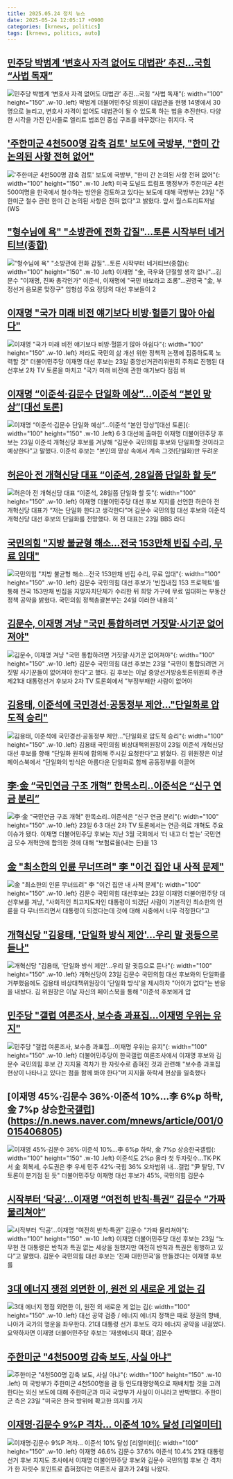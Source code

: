 ```yaml
---
title: 2025.05.24 정치 뉴스
date: 2025-05-24 12:05:17 +0900
categories: [krnews, politics]
tags: [krnews, politics, auto]
---
```

## [민주당 박범계 ‘변호사 자격 없어도 대법관’ 추진…국힘 “사법 독재”](https://n.news.naver.com/mnews/article/032/0003371488)

![민주당 박범계 ‘변호사 자격 없어도 대법관’ 추진…국힘 “사법 독재”](https://mimgnews.pstatic.net/image/origin/032/2025/05/23/3371488.jpg?type=nf220_150){: width="100" height="150" .w-10 .left}
박범계 더불어민주당 의원이 대법관을 현행 14명에서 30명으로 늘리고, 변호사 자격이 없어도 대법관이 될 수 있도록 하는 법을 추진한다. 다양한 시각을 가진 인사들로 엘리트 법조인 중심 구조를 바꾸겠다는 취지다. 국

## ['주한미군 4천500명 감축 검토' 보도에 국방부, "한미 간 논의된 사항 전혀 없어"](https://n.news.naver.com/mnews/article/087/0001118661)

!['주한미군 4천500명 감축 검토' 보도에 국방부, "한미 간 논의된 사항 전혀 없어"](https://mimgnews.pstatic.net/image/origin/087/2025/05/23/1118661.jpg?type=nf220_150){: width="100" height="150" .w-10 .left}
미국 도널드 트럼프 행정부가 주한미군 4천500여명을 한국에서 철수하는 방안을 검토하고 있다는 보도에 대해 국방부는 23일 "주한미군 철수 관련 한미 간 논의된 사항은 전혀 없다"고 밝혔다. 앞서 월스트리트저널(WS

## ["형수님에 욕" "소방관에 전화 갑질"…토론 시작부터 네거티브(종합)](https://n.news.naver.com/mnews/article/001/0015407814)

!["형수님에 욕" "소방관에 전화 갑질"…토론 시작부터 네거티브(종합)](https://mimgnews.pstatic.net/image/origin/001/2025/05/23/15407814.jpg?type=nf220_150){: width="100" height="150" .w-10 .left}
이재명 "金, 극우와 단절할 생각 없나"…김문수 "이재명, 진짜 총각인가" 이준석, 이재명에 "국민 바보라고 조롱"…권영국 "金, 부정선거 음모론 맞장구" 임형섭 주요 정당의 대선 후보들이 2

## [이재명 "국가 미래 비전 얘기보다 비방·헐뜯기 많아 아쉽다"](https://n.news.naver.com/mnews/article/001/0015407849)

![이재명 "국가 미래 비전 얘기보다 비방·헐뜯기 많아 아쉽다"](https://mimgnews.pstatic.net/image/origin/001/2025/05/23/15407849.jpg?type=nf220_150){: width="100" height="150" .w-10 .left}
저라도 국민의 삶 개선 위한 정책적 논쟁에 집중하도록 노력할 것" 더불어민주당 이재명 대선 후보는 23일 중앙선거관리위원회 주최로 진행된 대선후보 2차 TV 토론을 마치고 "국가 미래 비전에 관한 얘기보다 점점 비

## [이재명 “이준석·김문수 단일화 예상”…이준석 “본인 망상”[대선 토론]](https://n.news.naver.com/mnews/article/032/0003371572)

![이재명 “이준석·김문수 단일화 예상”…이준석 “본인 망상”[대선 토론]](https://mimgnews.pstatic.net/image/origin/032/2025/05/23/3371572.jpg?type=nf220_150){: width="100" height="150" .w-10 .left}
6·3 대선에 출마한 이재명 더불어민주당 후보는 23일 이준석 개혁신당 후보를 겨냥해 “김문수 국민의힘 후보와 단일화할 것이라고 예상한다”고 말했다. 이준석 후보는 “본인의 망상 속에서 계속 그것(단일화)만 두려운

## [허은아 전 개혁신당 대표 “이준석, 28일쯤 단일화 할 듯”](https://n.news.naver.com/mnews/article/005/0001778405)

![허은아 전 개혁신당 대표 “이준석, 28일쯤 단일화 할 듯”](https://mimgnews.pstatic.net/image/origin/005/2025/05/23/1778405.jpg?type=nf220_150){: width="100" height="150" .w-10 .left}
이재명 더불어민주당 대선 후보 지지를 선언한 허은아 전 개혁신당 대표가 “저는 단일화 한다고 생각한다”며 김문수 국민의힘 대선 후보와 이준석 개혁신당 대선 후보의 단일화를 전망했다. 허 전 대표는 23일 BBS 라디

## [국민의힘 "지방 불균형 해소…전국 153만채 빈집 수리, 무료 임대"](https://n.news.naver.com/mnews/article/008/0005198592)

![국민의힘 "지방 불균형 해소…전국 153만채 빈집 수리, 무료 임대"](https://mimgnews.pstatic.net/image/origin/008/2025/05/24/5198592.jpg?type=nf220_150){: width="100" height="150" .w-10 .left}
김문수 국민의힘 대선 후보가 '빈집내집 153 프로젝트'를 통해 전국 153만채 빈집을 지방자치단체가 수리한 뒤 희망 가구에 무료 임대하는 부동산 정책 공약을 밝혔다. 국민의힘 정책총괄본부는 24일 이러한 내용의 '

## [김문수, 이재명 겨냥 "국민 통합하려면 거짓말·사기꾼 없어져야"](https://n.news.naver.com/mnews/article/014/0005353920)

![김문수, 이재명 겨냥 "국민 통합하려면 거짓말·사기꾼 없어져야"](https://mimgnews.pstatic.net/image/origin/014/2025/05/23/5353920.jpg?type=nf220_150){: width="100" height="150" .w-10 .left}
김문수 국민의힘 대선 후보는 23일 "국민이 통합되려면 거짓말 사기꾼들이 없어져야 한다"고 했다. 김 후보는 이날 중앙선거방송토론위원회 주관 제21대 대통령선거 후보자 2차 TV 토론회에서 "부정부패한 사람이 없어야

## [김용태, 이준석에 국민경선·공동정부 제안…"단일화로 압도적 승리"](https://n.news.naver.com/mnews/article/011/0004488968)

![김용태, 이준석에 국민경선·공동정부 제안…"단일화로 압도적 승리"](https://mimgnews.pstatic.net/image/origin/011/2025/05/23/4488968.jpg?type=nf220_150){: width="100" height="150" .w-10 .left}
김용태 국민의힘 비상대책위원장이 23일 이준석 개혁신당 대선 후보를 향해 “단일화 원칙에 합의해 주시길 요청한다”고 밝혔다. 김 위원장은 이날 페이스북에서 “단일화의 방식은 아름다운 단일화로 함께 공동정부를 이끌어

## [李·金 “국민연금 구조 개혁” 한목소리..이준석은 “신구 연금 분리”](https://n.news.naver.com/mnews/article/023/0003907018)

![李·金 “국민연금 구조 개혁” 한목소리..이준석은 “신구 연금 분리”](https://mimgnews.pstatic.net/image/origin/023/2025/05/23/3907018.jpg?type=nf220_150){: width="100" height="150" .w-10 .left}
23일 6·3 대선 2차 TV 토론에서는 연금·의료 개혁도 주요 이슈가 됐다. 이재명 더불어민주당 후보는 지난 3월 국회에서 ‘더 내고 더 받는’ 국민연금 모수 개혁안에 합의한 것에 대해 “보험료율(내는 돈)을 13

## [金 "최소한의 인륜 무너뜨려" 李 "이건 집안 내 사적 문제"](https://n.news.naver.com/mnews/article/014/0005353924)

![金 "최소한의 인륜 무너뜨려" 李 "이건 집안 내 사적 문제"](https://mimgnews.pstatic.net/image/origin/014/2025/05/23/5353924.jpg?type=nf220_150){: width="100" height="150" .w-10 .left}
김문수 국민의힘 대선후보는 23일 이재명 더불어민주당 대선후보를 겨냥, "사회적인 최고지도자인 대통령이 되겠단 사람이 기본적인 최소한의 인륜을 다 무너뜨리면서 대통령이 되겠다는데 것에 대해 시중에서 너무 걱정한다"고

## [개혁신당 "김용태, '단일화 방식 제안'…우리 말 귓등으로 듣나"](https://n.news.naver.com/mnews/article/031/0000934914)

![개혁신당 "김용태, '단일화 방식 제안'…우리 말 귓등으로 듣나"](https://mimgnews.pstatic.net/image/origin/031/2025/05/23/934914.jpg?type=nf220_150){: width="100" height="150" .w-10 .left}
개혁신당이 23일 김문수 국민의힘 대선 후보와의 단일화를 거부했음에도 김용태 비상대책위원장이 '단일화 방식'을 제시하자 "어이가 없다"는 반응을 내놨다. 김 위원장은 이날 자신의 페이스북을 통해 "이준석 후보에게 압

## [민주당 "갤럽 여론조사, 보수층 과표집…이재명 우위는 유지"](https://n.news.naver.com/mnews/article/119/0002960128)

![민주당 "갤럽 여론조사, 보수층 과표집…이재명 우위는 유지"](https://mimgnews.pstatic.net/image/origin/119/2025/05/23/2960128.jpg?type=nf220_150){: width="100" height="150" .w-10 .left}
더불어민주당이 한국갤럽 여론조사에서 이재명 후보와 김문수 국민의힘 후보 간 지지율 격차가 한 자릿수로 좁혀진 것과 관련해 "보수층 과표집 현상이 나타나고 있다는 점을 함께 봐야 한다"며 지지율 하락세 현상을 일축했다

## [이재명 45%·김문수 36%·이준석 10%…李 6%p 하락, 金 7%p 상승[한국갤럽](종합)](https://n.news.naver.com/mnews/article/001/0015406805)

![이재명 45%·김문수 36%·이준석 10%…李 6%p 하락, 金 7%p 상승[한국갤럽](종합)](https://mimgnews.pstatic.net/image/origin/001/2025/05/23/15406805.jpg?type=nf220_150){: width="100" height="150" .w-10 .left}
이준석도 2%p 올라 첫 두자릿수…TK·PK서 金 회복세, 수도권은 李 우세 민주 42%·국힘 36% 오차범위 내…갤럽 "尹 탈당, TV토론이 분기점 된 듯" 더불어민주당 이재명 대선 후보가 45%, 국민의힘 김문수

## [시작부터 ‘닥공’…이재명 “여전히 반칙·특권” 김문수 “가짜 물리쳐야”](https://n.news.naver.com/mnews/article/081/0003543721)

![시작부터 ‘닥공’…이재명 “여전히 반칙·특권” 김문수 “가짜 물리쳐야”](https://mimgnews.pstatic.net/image/origin/081/2025/05/23/3543721.jpg?type=nf220_150){: width="100" height="150" .w-10 .left}
이재명 더불어민주당 대선 후보는 23일 “노무현 전 대통령은 반칙과 특권 없는 세상을 원했지만 여전히 반칙과 특권은 횡행하고 있다”고 말했다. 김문수 국민의힘 대선 후보는 ‘진짜 대한민국’을 만들겠다는 이재명 후보를

## [3대 에너지 쟁점 외면한 이, 원전 외 새로운 게 없는 김](https://n.news.naver.com/mnews/article/025/0003442862)

![3대 에너지 쟁점 외면한 이, 원전 외 새로운 게 없는 김](https://mimgnews.pstatic.net/image/origin/025/2025/05/23/3442862.jpg?type=nf220_150){: width="100" height="150" .w-10 .left}
대선 공약 검증 / 에너지 에너지 정책은 때로 정권의 향배, 나아가 국가의 명운을 좌우한다. 21대 대통령 선거 후보도 각자 에너지 공약을 내걸었다. 요약하자면 이재명 더불어민주당 후보는 ‘재생에너지 확대’, 김문수

## [주한미군 "4천500명 감축 보도, 사실 아냐"](https://n.news.naver.com/mnews/article/666/0000073479)

![주한미군 "4천500명 감축 보도, 사실 아냐"](https://mimgnews.pstatic.net/image/origin/666/2025/05/23/73479.jpg?type=nf220_150){: width="100" height="150" .w-10 .left}
미 국방부가 주한미군 4천500명을 괌 등 인도태평양쪽으로 재배치할 것을 고려한다는 외신 보도에 대해 주한미군과 미국 국방부가 사실이 아니라고 반박했다. 주한미군 측은 23일 "미국은 한국 방위에 확고한 의지를 가지

## [이재명·김문수 9%P 격차… 이준석 10% 달성 [리얼미터]](https://n.news.naver.com/mnews/article/081/0003543748)

![이재명·김문수 9%P 격차… 이준석 10% 달성 [리얼미터]](https://mimgnews.pstatic.net/image/origin/081/2025/05/24/3543748.jpg?type=nf220_150){: width="100" height="150" .w-10 .left}
이재명 46.6% 김문수 37.6% 이준석 10.4% 21대 대통령 선거 후보 지지도 조사에서 이재명 더불어민주당 후보와 김문수 국민의힘 후보 간 격차가 한 자릿수 포인트로 좁혀졌다는 여론조사 결과가 24일 나왔다.

